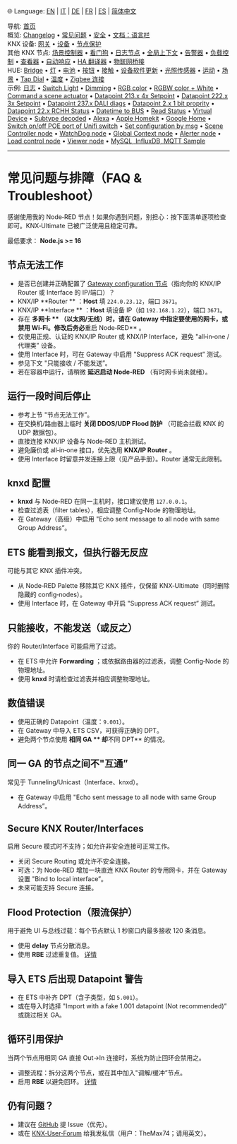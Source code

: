 🌐 Language: [EN](/node-red-contrib-knx-ultimate/wiki/FAQ-Troubleshoot) | [IT](/node-red-contrib-knx-ultimate/wiki/it-FAQ-Troubleshoot) | [DE](/node-red-contrib-knx-ultimate/wiki/de-FAQ-Troubleshoot) | [FR](/node-red-contrib-knx-ultimate/wiki/fr-FAQ-Troubleshoot) | [ES](/node-red-contrib-knx-ultimate/wiki/es-FAQ-Troubleshoot) | [简体中文](/node-red-contrib-knx-ultimate/wiki/zh-CN-FAQ-Troubleshoot)
<!-- NAV START -->
导航: [首页](https://supergiovane.github.io/node-red-contrib-knx-ultimate/wiki/zh-CN-Home)  
概览: [Changelog](https://github.com/Supergiovane/node-red-contrib-knx-ultimate/blob/master/CHANGELOG.md) • [常见问题](https://supergiovane.github.io/node-red-contrib-knx-ultimate/wiki/zh-CN-FAQ-Troubleshoot) • [安全](https://supergiovane.github.io/node-red-contrib-knx-ultimate/wiki/zh-CN-SECURITY) • [文档：语言栏](https://supergiovane.github.io/node-red-contrib-knx-ultimate/wiki/zh-CN-Docs-Language-Bar)  
KNX 设备: [网关](https://supergiovane.github.io/node-red-contrib-knx-ultimate/wiki/zh-CN-Gateway-configuration) • [设备](https://supergiovane.github.io/node-red-contrib-knx-ultimate/wiki/zh-CN-Device) • [节点保护](https://supergiovane.github.io/node-red-contrib-knx-ultimate/wiki/zh-CN-Protections)  
其他 KNX 节点: [场景控制器](https://supergiovane.github.io/node-red-contrib-knx-ultimate/wiki/zh-CN-SceneController-Configuration) • [看门狗](https://supergiovane.github.io/node-red-contrib-knx-ultimate/wiki/zh-CN-WatchDog-Configuration) • [日志节点](https://supergiovane.github.io/node-red-contrib-knx-ultimate/wiki/zh-CN-Logger-Configuration) • [全局上下文](https://supergiovane.github.io/node-red-contrib-knx-ultimate/wiki/zh-CN-GlobalVariable) • [告警器](https://supergiovane.github.io/node-red-contrib-knx-ultimate/wiki/zh-CN-Alerter-Configuration) • [负载控制](https://supergiovane.github.io/node-red-contrib-knx-ultimate/wiki/zh-CN-LoadControl-Configuration) • [查看器](https://supergiovane.github.io/node-red-contrib-knx-ultimate/wiki/zh-CN-knxUltimateViewer) • [自动响应](https://supergiovane.github.io/node-red-contrib-knx-ultimate/wiki/zh-CN-KNXAutoResponder) • [HA 翻译器](https://supergiovane.github.io/node-red-contrib-knx-ultimate/wiki/zh-CN-HATranslator) • [物联网桥接](https://supergiovane.github.io/node-red-contrib-knx-ultimate/wiki/zh-CN-IoT-Bridge-Configuration)  
HUE: [Bridge](https://supergiovane.github.io/node-red-contrib-knx-ultimate/wiki/zh-CN-HUE%20Bridge%20configuration) • [灯](https://supergiovane.github.io/node-red-contrib-knx-ultimate/wiki/zh-CN-HUE%20Light) • [电池](https://supergiovane.github.io/node-red-contrib-knx-ultimate/wiki/zh-CN-HUE%20Battery) • [按钮](https://supergiovane.github.io/node-red-contrib-knx-ultimate/wiki/zh-CN-HUE%20Button) • [接触](https://supergiovane.github.io/node-red-contrib-knx-ultimate/wiki/zh-CN-HUE%20Contact%20sensor) • [设备软件更新](https://supergiovane.github.io/node-red-contrib-knx-ultimate/wiki/zh-CN-HUE%20Device%20software%20update) • [光照传感器](https://supergiovane.github.io/node-red-contrib-knx-ultimate/wiki/zh-CN-HUE%20Light%20sensor) • [运动](https://supergiovane.github.io/node-red-contrib-knx-ultimate/wiki/zh-CN-HUE%20Motion) • [场景](https://supergiovane.github.io/node-red-contrib-knx-ultimate/wiki/zh-CN-HUE%20Scene) • [Tap Dial](https://supergiovane.github.io/node-red-contrib-knx-ultimate/wiki/zh-CN-HUE%20Tapdial) • [温度](https://supergiovane.github.io/node-red-contrib-knx-ultimate/wiki/zh-CN-HUE%20Temperature%20sensor) • [Zigbee 连接](https://supergiovane.github.io/node-red-contrib-knx-ultimate/wiki/zh-CN-HUE%20Zigbee%20connectivity)  
示例: [日志](https://supergiovane.github.io/node-red-contrib-knx-ultimate/wiki/zh-CN-Logger-Sample) • [Switch Light](https://supergiovane.github.io/node-red-contrib-knx-ultimate/wiki/-Sample---Switch-light) • [Dimming](https://supergiovane.github.io/node-red-contrib-knx-ultimate/wiki/-Sample---Dimming) • [RGB color](https://supergiovane.github.io/node-red-contrib-knx-ultimate/wiki/-Sample---RGB-Color) • [RGBW color + White](https://supergiovane.github.io/node-red-contrib-knx-ultimate/wiki/-Sample---RGBW-Color-plus-White) • [Command a scene actuator](https://supergiovane.github.io/node-red-contrib-knx-ultimate/wiki/-Sample---Control-a-scene-actuator) • [Datapoint 213.x 4x Setpoint](https://supergiovane.github.io/node-red-contrib-knx-ultimate/wiki/-Sample---DPT213) • [Datapoint 222.x 3x Setpoint](https://supergiovane.github.io/node-red-contrib-knx-ultimate/wiki/-Sample---DPT222) • [Datapoint 237.x DALI diags](https://supergiovane.github.io/node-red-contrib-knx-ultimate/wiki/-Sample---DPT237) • [Datapoint 2.x 1 bit proprity](https://supergiovane.github.io/node-red-contrib-knx-ultimate/wiki/-Sample---DPT2) • [Datapoint 22.x RCHH Status](https://supergiovane.github.io/node-red-contrib-knx-ultimate/wiki/-Sample---DPT22) • [Datetime to BUS](https://supergiovane.github.io/node-red-contrib-knx-ultimate/wiki/-Sample---DateTime-to-BUS) • [Read Status](https://supergiovane.github.io/node-red-contrib-knx-ultimate/wiki/-Sample---Read-value-from-Device) • [Virtual Device](https://supergiovane.github.io/node-red-contrib-knx-ultimate/wiki/-Sample---Virtual-Device) • [Subtype decoded](https://supergiovane.github.io/node-red-contrib-knx-ultimate/wiki/-Sample---Subtype) • [Alexa](https://supergiovane.github.io/node-red-contrib-knx-ultimate/wiki/-Sample---Alexa) • [Apple Homekit](https://supergiovane.github.io/node-red-contrib-knx-ultimate/wiki/-Sample---Apple-Homekit) • [Google Home](https://supergiovane.github.io/node-red-contrib-knx-ultimate/wiki/-Sample---Google-Assistant) • [Switch on/off POE port of Unifi switch](https://supergiovane.github.io/node-red-contrib-knx-ultimate/wiki/-Sample---UnifiPOE) • [Set configuration by msg](https://supergiovane.github.io/node-red-contrib-knx-ultimate/wiki/-Sample-setConfig) • [Scene Controller node](https://supergiovane.github.io/node-red-contrib-knx-ultimate/wiki/Sample-Scene-Node) • [WatchDog node](https://supergiovane.github.io/node-red-contrib-knx-ultimate/wiki/-Sample---WatchDog) • [Global Context node](https://supergiovane.github.io/node-red-contrib-knx-ultimate/wiki/SampleGlobalContextNode) • [Alerter node](https://supergiovane.github.io/node-red-contrib-knx-ultimate/wiki/SampleAlerter) • [Load control node](https://supergiovane.github.io/node-red-contrib-knx-ultimate/wiki/SampleLoadControl) • [Viewer node](https://supergiovane.github.io/node-red-contrib-knx-ultimate/wiki/knxUltimateViewer) • [MySQL, InfluxDB, MQTT Sample](https://supergiovane.github.io/node-red-contrib-knx-ultimate/wiki/Sample-KNX2MQTT-KNX2MySQL-KNX2InfluxDB)
<!-- NAV END -->
---

# 常见问题与排障（FAQ & Troubleshoot）

感谢使用我的 Node‑RED 节点！如果你遇到问题，别担心：按下面清单逐项检查即可。KNX‑Ultimate 已被广泛使用且稳定可靠。

最低要求： **Node.js >= 16**

## 节点无法工作

- 是否已创建并正确配置了 [Gateway configuration 节点](/node-red-contrib-knx-ultimate/wiki/Gateway-configuration)（指向你的 KNX/IP Router 或 Interface 的 IP/端口）？
- KNX/IP **Router ** ：**Host** 填 `224.0.23.12`，端口 `3671`。
- KNX/IP **Interface ** ：**Host** 填设备 IP（如 `192.168.1.22`），端口 `3671`。
- 存在 **多网卡 ** （以太网/无线）时，请在 Gateway 中指定要使用的网卡，或禁用 Wi‑Fi。修改后务必**重启 Node‑RED** 。
- 仅使用正规、认证的 KNX/IP Router 或 KNX/IP Interface，避免 "all‑in‑one / 代理类” 设备。
- 使用 Interface 时，可在 Gateway 中启用 "Suppress ACK request” 测试。
- 参见下文 "只能接收 / 不能发送”。
- 若在容器中运行，请稍微 **延迟启动 Node‑RED** （有时网卡尚未就绪）。

## 运行一段时间后停止

- 参考上节 "节点无法工作”。
- 在交换机/路由器上临时 **关闭 DDOS/UDP Flood 防护** （可能会拦截 KNX 的 UDP 数据包）。
- 直接连接 KNX/IP 设备与 Node‑RED 主机测试。
- 避免廉价或 all‑in‑one 接口，优先选用 **KNX/IP Router** 。
- 使用 Interface 时留意并发连接上限（见产品手册）。Router 通常无此限制。

## knxd 配置

- **knxd** 与 Node‑RED 在同一主机时，接口建议使用 `127.0.0.1`。
- 检查过滤表（filter tables），相应调整 Config‑Node 的物理地址。
- 在 Gateway（高级）中启用 "Echo sent message to all node with same Group Address”。

## ETS 能看到报文，但执行器无反应

可能与其它 KNX 插件冲突。

- 从 Node‑RED Palette 移除其它 KNX 插件，仅保留 KNX‑Ultimate（同时删除隐藏的 config‑nodes）。
- 使用 Interface 时，在 Gateway 中开启 "Suppress ACK request” 测试。

## 只能接收，不能发送（或反之）

你的 Router/Interface 可能启用了过滤。

- 在 ETS 中允许 **Forwarding** ；或依据路由器的过滤表，调整 Config‑Node 的物理地址。
- 使用 **knxd** 时请检查过滤表并相应调整物理地址。

## 数值错误

- 使用正确的 Datapoint（温度：`9.001`）。
- 在 Gateway 中导入 ETS CSV，可获得正确的 DPT。
- 避免两个节点使用 **相同​​ GA ** 却**不同 DPT** 的情况。

## 同一 GA 的节点之间不"互通”

常见于 Tunneling/Unicast（Interface、knxd）。

- 在 Gateway 中启用 "Echo sent message to all node with same Group Address”。

## Secure KNX Router/Interfaces

启用 Secure 模式时不支持；如允许非安全连接可正常工作。

- 关闭 Secure Routing 或允许不安全连接。
- 可选：为 Node‑RED 增加一块直连 KNX Router 的专用网卡，并在 Gateway 设置 "Bind to local interface”。
- 未来可能支持 Secure 连接。

## Flood Protection（限流保护）

用于避免 UI 与总线过载：每个节点默认 1 秒窗口内最多接收 120 条消息。

- 使用 **delay** 节点分散消息。
- 使用 **RBE** 过滤重复值。
[详情](/node-red-contrib-knx-ultimate/wiki/Protections)

## 导入 ETS 后出现 Datapoint 警告

- 在 ETS 中补齐 DPT（含子类型，如 `5.001`）。
- 或在导入时选择 "Import with a fake 1.001 datapoint (Not recommended)” 或跳过相关 GA。

## 循环引用保护

当两个节点用相同 GA 直接 Out→In 连接时，系统为防止回环会禁用之。

- 调整流程：拆分这两个节点，或在其中加入"调解/缓冲”节点。
- 启用 **RBE** 以避免回环。
[详情](/node-red-contrib-knx-ultimate/wiki/Protections)

## 仍有问题？

- 建议在 [GitHub](https://github.com/Supergiovane/node-red-contrib-knx-ultimate/issues) 提 Issue（优先）。
- 或在 [KNX‑User‑Forum](https://knx-user-forum.de) 给我发私信（用户：TheMax74；请用英文）。